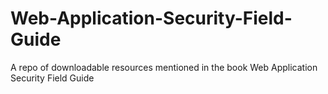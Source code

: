 # Web-Application-Security-Field-Guide
A repo of downloadable resources mentioned in the book Web Application Security Field Guide
